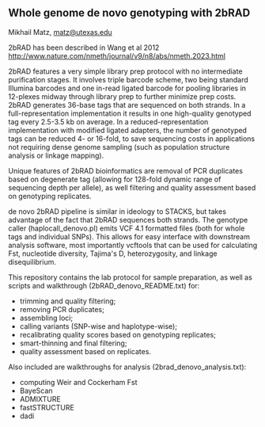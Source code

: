 Whole genome de novo genotyping with 2bRAD
------------------------------------------

Mikhail Matz, matz@utexas.edu

2bRAD has been described in Wang et al 2012 
http://www.nature.com/nmeth/journal/v9/n8/abs/nmeth.2023.html 

2bRAD features a very simple library prep protocol with no intermediate purification stages. It involves triple barcode scheme, two being standard Illumina barcodes and one in-read ligated barcode for pooling libraries in 12-plexes midway through library prep to further minimize prep costs. 2bRAD generates 36-base tags that are sequenced on both strands. In a full-representation implementation it results in one high-quality genotyped tag every 2.5-3.5 kb on average. In a reduced-representation implementation with modified ligated adapters, the number of genotyped tags can be reduced 4- or 16-fold, to save sequencing costs in applications not requiring dense genome sampling (such as population structure analysis or linkage mapping). 

Unique features of 2bRAD bioinformatics are removal of PCR duplicates based on degenerate tag (allowing for 128-fold dynamic range of sequencing depth per allele), as well filtering and quality assessment based on genotyping replicates.

de novo 2bRAD pipeline is similar in ideology to STACKS, but takes advantage of the fact that 2bRAD sequences both strands. The genotype caller (haplocall_denovo.pl) emits VCF 4.1 formatted files (both for whole tags and individual SNPs). This allows for easy interface with downstream analysis software, most importantly vcftools that can be used for calculating Fst, nucleotide diversity, Tajima's D, heterozygosity, and linkage disequilibrium. 

This repository contains the lab protocol for sample preparation, as well as scripts and walkthrough (2bRAD_denovo_README.txt) for:
- trimming and quality filtering;
- removing PCR duplicates;
- assembling loci;
- calling variants (SNP-wise and haplotype-wise);
- recalibrating quality scores based on genotyping replicates;
- smart-thinning and final filtering;
- quality assessment based on replicates.

Also included are walkthroughs for analysis (2brad_denovo_analysis.txt):
- computing Weir and Cockerham Fst
- BayeScan
- ADMIXTURE
- fastSTRUCTURE
- dadi

